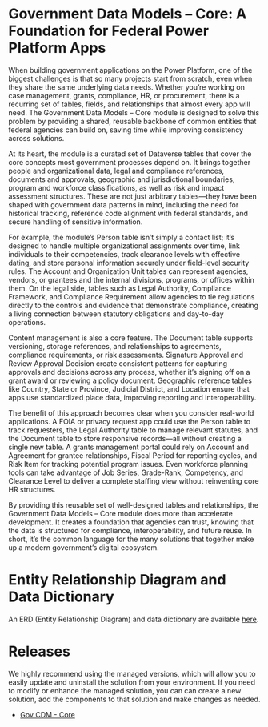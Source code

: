 # Government Data Models – Core: A Foundation for Federal Power Platform Apps

When building government applications on the Power Platform, one of the biggest challenges is that so many projects start from scratch, even when they share the same underlying data needs. Whether you’re working on case management, grants, compliance, HR, or procurement, there is a recurring set of tables, fields, and relationships that almost every app will need. The Government Data Models – Core module is designed to solve this problem by providing a shared, reusable backbone of common entities that federal agencies can build on, saving time while improving consistency across solutions.

At its heart, the module is a curated set of Dataverse tables that cover the core concepts most government processes depend on. It brings together people and organizational data, legal and compliance references, documents and approvals, geographic and jurisdictional boundaries, program and workforce classifications, as well as risk and impact assessment structures. These are not just arbitrary tables—they have been shaped with government data patterns in mind, including the need for historical tracking, reference code alignment with federal standards, and secure handling of sensitive information.

For example, the module’s Person table isn’t simply a contact list; it’s designed to handle multiple organizational assignments over time, link individuals to their competencies, track clearance levels with effective dating, and store personal information securely under field-level security rules. The Account and Organization Unit tables can represent agencies, vendors, or grantees and the internal divisions, programs, or offices within them. On the legal side, tables such as Legal Authority, Compliance Framework, and Compliance Requirement allow agencies to tie regulations directly to the controls and evidence that demonstrate compliance, creating a living connection between statutory obligations and day-to-day operations.

Content management is also a core feature. The Document table supports versioning, storage references, and relationships to agreements, compliance requirements, or risk assessments. Signature Approval and Review Approval Decision create consistent patterns for capturing approvals and decisions across any process, whether it’s signing off on a grant award or reviewing a policy document. Geographic reference tables like Country, State or Province, Judicial District, and Location ensure that apps use standardized place data, improving reporting and interoperability.

The benefit of this approach becomes clear when you consider real-world applications. A FOIA or privacy request app could use the Person table to track requesters, the Legal Authority table to manage relevant statutes, and the Document table to store responsive records—all without creating a single new table. A grants management portal could rely on Account and Agreement for grantee relationships, Fiscal Period for reporting cycles, and Risk Item for tracking potential program issues. Even workforce planning tools can take advantage of Job Series, Grade-Rank, Competency, and Clearance Level to deliver a complete staffing view without reinventing core HR structures.

By providing this reusable set of well-designed tables and relationships, the Government Data Models – Core module does more than accelerate development. It creates a foundation that agencies can trust, knowing that the data is structured for compliance, interoperability, and future reuse. In short, it’s the common language for the many solutions that together make up a modern government’s digital ecosystem.

# Entity Relationship Diagram and Data Dictionary

An ERD (Entity Relationship Diagram) and data dictionary are available [here](docs/erd.md).

# Releases

We highly recommend using the managed versions, which will allow you to easily update and uninstall the solution from your environment. If you need to modify or enhance the managed solution, you can can create a new solution, add the components to that solution and make changes as needed.

  - [Gov CDM - Core](releases)